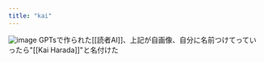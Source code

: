 ```yaml
---
title: "kai"
---
```


![image](https://gyazo.com/ffb7f925db507ec70e8eb7685885816d/thumb/1000)
GPTsで作られた[[読者AI]]、上記が自画像、自分に名前つけてっていったら"[[Kai Harada]]"と名付けた
